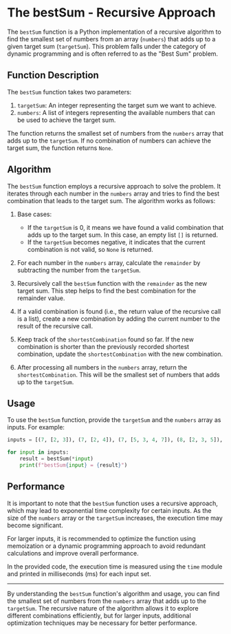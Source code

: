# The bestSum - Recursive Approach

The `bestSum` function is a Python implementation of a recursive algorithm to find the smallest set of numbers from an array (`numbers`) that adds up to a given target sum (`targetSum`). This problem falls under the category of dynamic programming and is often referred to as the "Best Sum" problem.

## Function Description

The `bestSum` function takes two parameters:

1. `targetSum`: An integer representing the target sum we want to achieve.
2. `numbers`: A list of integers representing the available numbers that can be used to achieve the target sum.

The function returns the smallest set of numbers from the `numbers` array that adds up to the `targetSum`. If no combination of numbers can achieve the target sum, the function returns `None`.

## Algorithm

The `bestSum` function employs a recursive approach to solve the problem. It iterates through each number in the `numbers` array and tries to find the best combination that leads to the target sum. The algorithm works as follows:

1. Base cases:

    - If the `targetSum` is 0, it means we have found a valid combination that adds up to the target sum. In this case, an empty list `[]` is returned.
    - If the `targetSum` becomes negative, it indicates that the current combination is not valid, so `None` is returned.

2. For each number in the `numbers` array, calculate the `remainder` by subtracting the number from the `targetSum`.

3. Recursively call the `bestSum` function with the `remainder` as the new target sum. This step helps to find the best combination for the remainder value.

4. If a valid combination is found (i.e., the return value of the recursive call is a list), create a new combination by adding the current number to the result of the recursive call.

5. Keep track of the `shortestCombination` found so far. If the new combination is shorter than the previously recorded shortest combination, update the `shortestCombination` with the new combination.

6. After processing all numbers in the `numbers` array, return the `shortestCombination`. This will be the smallest set of numbers that adds up to the `targetSum`.

## Usage

To use the `bestSum` function, provide the `targetSum` and the `numbers` array as inputs. For example:

```python
inputs = [(7, [2, 3]), (7, [2, 4]), (7, [5, 3, 4, 7]), (8, [2, 3, 5]), (300, [7, 15])]

for input in inputs:
    result = bestSum(*input)
    print(f"bestSum{input} = {result}")
```

## Performance

It is important to note that the `bestSum` function uses a recursive approach, which may lead to exponential time complexity for certain inputs. As the size of the `numbers` array or the `targetSum` increases, the execution time may become significant.

For larger inputs, it is recommended to optimize the function using memoization or a dynamic programming approach to avoid redundant calculations and improve overall performance.

In the provided code, the execution time is measured using the `time` module and printed in milliseconds (ms) for each input set.

---

By understanding the `bestSum` function's algorithm and usage, you can find the smallest set of numbers from the `numbers` array that adds up to the `targetSum`. The recursive nature of the algorithm allows it to explore different combinations efficiently, but for larger inputs, additional optimization techniques may be necessary for better performance.
